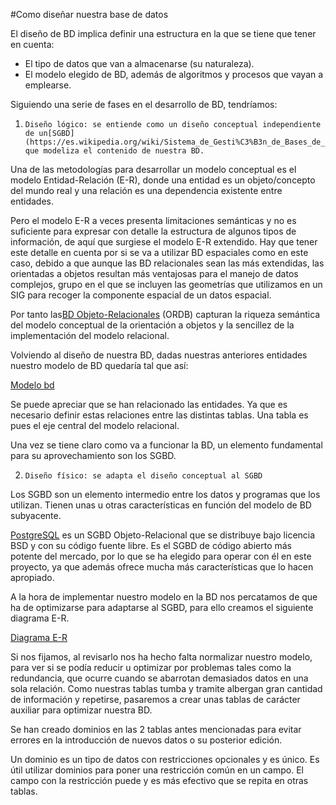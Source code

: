 #Como diseñar nuestra base de datos

El diseño de BD implica definir una estructura en la que se tiene que tener en cuenta:

- El tipo de datos que van a almacenarse (su naturaleza). 
- El modelo elegido de BD, además de algoritmos y procesos que vayan a emplearse. 

Siguiendo una serie de fases en el desarrollo de BD, tendríamos:

1.     Diseño lógico: se entiende como un diseño conceptual independiente de un[SGBD](https://es.wikipedia.org/wiki/Sistema_de_Gesti%C3%B3n_de_Bases_de_Datos), que modeliza el contenido de nuestra BD.

Una de las metodologías para desarrollar un modelo conceptual es el modelo Entidad-Relación (E-R), donde una entidad es un objeto/concepto del mundo real y una relación es una dependencia existente entre entidades.

Pero el modelo E-R a veces presenta limitaciones semánticas y no es suficiente para expresar con detalle la estructura de algunos tipos de información, de aquí que surgiese el modelo E-R extendido. Hay que tener este detalle en cuenta por si se va a utilizar BD espaciales como en este caso, debido a que aunque las BD relacionales sean las más extendidas, las orientadas a objetos resultan más ventajosas para el manejo de datos complejos, grupo en el que se incluyen las geometrías que utilizamos en un SIG para recoger la componente espacial de un datos espacial.

Por tanto las[BD Objeto-Relacionales](http://informatica.uv.es/iiguia/DBD/Teoria/capitulo_4.pdf) (ORDB) capturan la riqueza semántica del modelo conceptual de la orientación a objetos y la sencillez de la implementación del modelo relacional.

Volviendo al diseño de nuestra BD, dadas nuestras anteriores entidades nuestro modelo de BD quedaría tal que así:

[Modelo bd](https://github.com/JoanCano/pg_cemetery-db/Documentation/modelo.png)

Se puede apreciar que se han relacionado las entidades. Ya que es necesario definir estas relaciones entre las distintas tablas. Una tabla es pues el eje central del modelo relacional.

Una vez se tiene claro como va a funcionar la BD, un elemento fundamental para su aprovechamiento son los SGBD.

2.     Diseño físico: se adapta el diseño conceptual al SGBD 

Los SGBD son un elemento intermedio entre los datos y programas que los utilizan. Tienen unas u otras características en función del modelo de BD subyacente.

[PostgreSQL](http://postgresql.org.es/) es un SGBD Objeto-Relacional que se distribuye bajo licencia BSD y con su código fuente libre. Es el SGBD de código abierto más potente del mercado, por lo que se ha elegido para operar con él en este proyecto, ya que además ofrece mucha más características que lo hacen apropiado.

A la hora de implementar nuestro modelo en la BD nos percatamos de que ha de optimizarse para adaptarse al SGBD, para ello creamos el siguiente diagrama E-R.

[Diagrama E-R](https://github.com/JoanCano/pg_cemetery-db/Documentation/cemetery.png)

Si nos fijamos, al revisarlo nos ha hecho falta normalizar nuestro modelo, para ver si se podía reducir u optimizar por problemas tales como la redundancia, que ocurre cuando se abarrotan demasiados datos en una sola relación. Como nuestras tablas tumba y tramite albergan gran cantidad de información y repetirse, pasaremos a crear unas tablas de carácter auxiliar para optimizar nuestra BD.

Se han creado dominios en las 2 tablas antes mencionadas para evitar errores en la introducción de nuevos datos o su posterior edición.

Un dominio es un tipo de datos con restricciones opcionales y es único. Es útil utilizar dominios para poner una restricción común en un campo. El campo con la restricción puede y es más efectivo que se repita en otras tablas.
